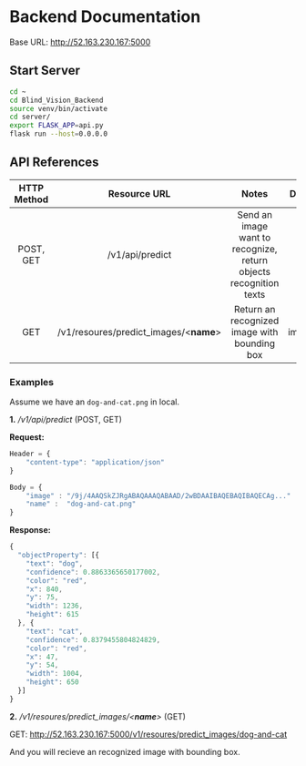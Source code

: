 # Backend Documentation

Base URL: http://52.163.230.167:5000
## Start Server
```bash
cd ~
cd Blind_Vision_Backend
source venv/bin/activate
cd server/
export FLASK_APP=api.py 
flask run --host=0.0.0.0
```

## API References

| HTTP Method |            Resource URL            |                                Notes                               |  Data Type |
|:-----------:|:----------------------------------:|:------------------------------------------------------------------:|:----------:|
|  POST, GET  |           /v1/api/predict          | Send an image want to recognize, return objects recognition texts  |    JSON    |
|     GET     | /v1/resoures/predict_images/<__name__> |            Return an recognized image with bounding box            | image/jpeg |

### Examples
Assume we have an ```dog-and-cat.png``` in local.

__1.__ _/v1/api/predict_ (POST, GET)

__Request:__ 
```js
Header = {
    "content-type": "application/json"
}

Body = {
    "image" : "/9j/4AAQSkZJRgABAQAAAQABAAD/2wBDAAIBAQEBAQIBAQECAg..."   // Encode image as base64 
    "name" :  "dog-and-cat.png"
}
```
__Response:__

```js
{
  "objectProperty": [{
    "text": "dog",
    "confidence": 0.8863365650177002,
    "color": "red",
    "x": 840,
    "y": 75,
    "width": 1236,
    "height": 615
  }, {
    "text": "cat",
    "confidence": 0.8379455804824829,
    "color": "red",
    "x": 47,
    "y": 54,
    "width": 1004,
    "height": 650 
  }]
}
```

__2.__ _/v1/resoures/predict_images/<__name__>_ (GET)

GET: http://52.163.230.167:5000/v1/resoures/predict_images/dog-and-cat

And you will recieve an recognized image with bounding box.
